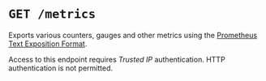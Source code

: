 # `GET /metrics`

Exports various counters, gauges and other metrics using the [Prometheus Text
Exposition
Format](https://prometheus.io/docs/instrumenting/exposition_formats/).

Access to this endpoint requires *Trusted IP* authentication. HTTP
authentication is not permitted.
